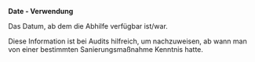 **Date - Verwendung**

Das Datum, ab dem die Abhilfe verfügbar ist/war.

Diese Information ist bei Audits hilfreich, um nachzuweisen, ab wann man von einer bestimmten Sanierungsmaßnahme Kenntnis hatte.
